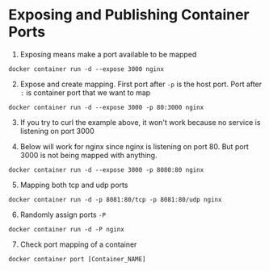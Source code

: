 # Exposing and Publishing Container Ports
1. Exposing means make a port available to be mapped
```
docker container run -d --expose 3000 nginx
```
2. Expose and create mapping. First port after `-p` is the host port. Port after `:` is container port that we want to map
```
docker container run -d --expose 3000 -p 80:3000 nginx
```
3. If you try to curl the example above, it won't work because no service is listening on port 3000

4. Below will work for nginx since nginx is listening on port 80. But port 3000 is not being mapped with anything.
```
docker container run -d --expose 3000 -p 8080:80 nginx
```
5. Mapping both tcp and udp ports
```
docker container run -d -p 8081:80/tcp -p 8081:80/udp nginx
```
6. Randomly assign ports `-P`
```
docker container run -d -P nginx
```
7. Check port mapping of a container
```
docker container port [Container_NAME]
```
